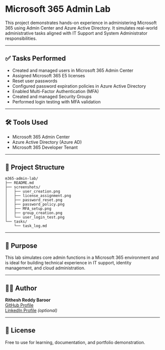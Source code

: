 # Microsoft 365 Admin Lab

This project demonstrates hands-on experience in administering Microsoft 365 using Admin Center and Azure Active Directory. It simulates real-world administrative tasks aligned with IT Support and System Administrator responsibilities.

---

## ✅ Tasks Performed

- Created and managed users in Microsoft 365 Admin Center
- Assigned Microsoft 365 E5 licenses
- Reset user passwords
- Configured password expiration policies in Azure Active Directory
- Enabled Multi-Factor Authentication (MFA)
- Created and managed Security Groups
- Performed login testing with MFA validation

---

## 🛠️ Tools Used

- Microsoft 365 Admin Center  
- Azure Active Directory (Azure AD)  
- Microsoft 365 Developer Tenant  

---

## 📂 Project Structure

```
m365-admin-lab/
├── README.md
├── screenshots/
│   ├── user_creation.png
│   ├── license_assignment.png
│   ├── password_reset.png
│   ├── password_policy.png
│   ├── MFA_setup.png
│   ├── group_creation.png
│   └── user_login_test.png
└── tasks/
    └── task_log.md
```

---

## 📎 Purpose

This lab simulates core admin functions in a Microsoft 365 environment and is ideal for building technical experience in IT support, identity management, and cloud administration.

---

## 👨‍💻 Author

**Rithesh Reddy Baroor**  
[GitHub Profile](https://github.com/baroorr1)  
[LinkedIn Profile](https://www.linkedin.com) *(optional)*

---

## 📘 License

Free to use for learning, documentation, and portfolio demonstration.
